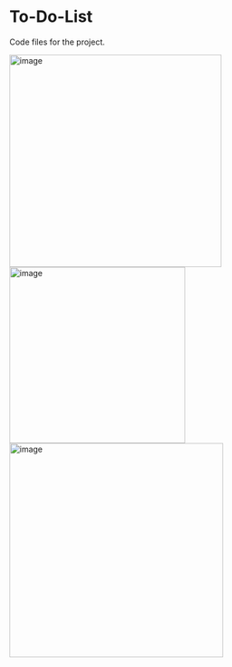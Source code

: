 # To-Do-List
Code files for the project.

<img width="374" alt="image" src="https://github.com/VennamVenkataSivaNagaSaiMohan/To-Do-List/assets/76605638/509f6a75-047b-43fd-87c1-6e6cc38f9f01">
<img width="310" alt="image" src="https://github.com/VennamVenkataSivaNagaSaiMohan/To-Do-List/assets/76605638/c3c29a3c-2bfb-42ef-b911-b96d21be006b">
<img width="377" alt="image" src="https://github.com/VennamVenkataSivaNagaSaiMohan/To-Do-List/assets/76605638/13151e0f-4064-46a5-a4b6-250ccc762d34">
